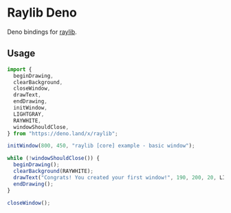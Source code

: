 # Raylib Deno

Deno bindings for [raylib](https://github.com/raysan5/raylib).

## Usage

```typescript
import {
  beginDrawing,
  clearBackground,
  closeWindow,
  drawText,
  endDrawing,
  initWindow,
  LIGHTGRAY,
  RAYWHITE,
  windowShouldClose,
} from "https://deno.land/x/raylib";

initWindow(800, 450, "raylib [core] example - basic window");

while (!windowShouldClose()) {
  beginDrawing();
  clearBackground(RAYWHITE);
  drawText("Congrats! You created your first window!", 190, 200, 20, LIGHTGRAY);
  endDrawing();
}

closeWindow();
```

